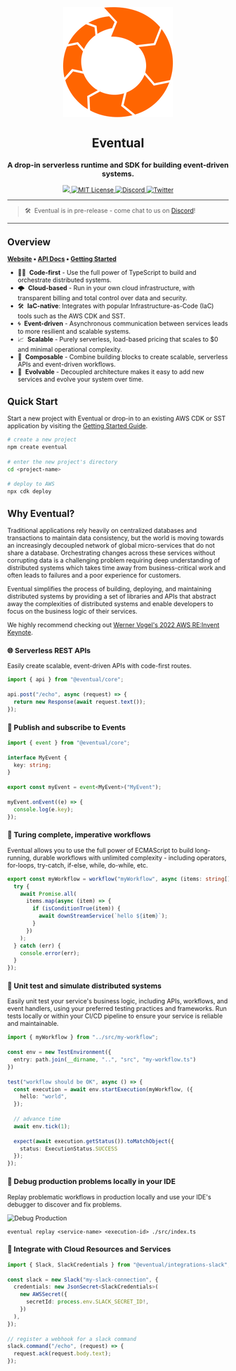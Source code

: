 <div align="center">
  <a href="https://eventual.net">
    <img src="assets/eventual-logo-image-only.svg" />
  </a>
  <br />
  <h1>Eventual</h1>
  <h3>
  A drop-in serverless runtime and SDK for building event-driven systems.
  </h3>
  <a href="https://badge.fury.io/js/@eventual%2Fcore.svg">
    <img src="https://badge.fury.io/js/@eventual%2Fcore.svg" />
  </a>
  <a href="https://github.com/eventual/eventual/blob/main/LICENSE">
    <img alt="MIT License" src="https://img.shields.io/github/license/functionless/eventual" />
  </a>
  <a href="https://discord.gg/VRqHbjrbfC">
    <img alt="Discord" src="https://img.shields.io/discord/985291961885949973?color=7389D8&label&logo=discord&logoColor=ffffff" />
  </a>
  <a href="https://twitter.com/eventual_cloud">
    <img alt="Twitter" src="https://img.shields.io/twitter/url.svg?label=%40eventual_cloud&style=social&url=https%3A%2F%2Ftwitter.com%2Feventual_cloud" />
  </a>
</div>

---

> 🛠&nbsp; Eventual is in pre-release - come chat to us on [Discord](https://discord.gg/VRqHbjrbfC)!

---

## Overview

**[Website](https://eventual.net/) • [API Docs](https://docs.eventual.net) • [Getting Started](https://docs.eventual.net/getting-started)**

- 🧑‍💻&nbsp; **Code-first** - Use the full power of TypeScript to build and orchestrate distributed systems.
- 🌩&nbsp; **Cloud-based** - Run in your own cloud infrastructure, with transparent billing and total control over data and security.
- 🛠&nbsp; **IaC-native**: Integrates with popular Infrastructure-as-Code (IaC) tools such as the AWS CDK and SST.
- 🌀&nbsp; **Event-driven** - Asynchronous communication between services leads to more resilient and scalable systems.
- 📈&nbsp; **Scalable** - Purely serverless, load-based pricing that scales to $0 and minimal operational complexity.
- 🧩&nbsp; **Composable** - Combine building blocks to create scalable, serverless APIs and event-driven workflows.
- 🌱&nbsp; **Evolvable** - Decoupled architecture makes it easy to add new services and evolve your system over time.

## Quick Start

Start a new project with Eventual or drop-in to an existing AWS CDK or SST application by visiting the [Getting Started Guide](https://docs.eventual.net/getting-started).

```sh
# create a new project
npm create eventual

# enter the new project's directory
cd <project-name>

# deploy to AWS
npx cdk deploy
```

## Why Eventual?

Traditional applications rely heavily on centralized databases and transactions to maintain data consistency, but the world is moving towards an increasingly decoupled network of global micro-services that do not share a database. Orchestrating changes across these services without corrupting data is a challenging problem requiring deep understanding of distributed systems which takes time away from business-critical work and often leads to failures and a poor experience for customers.

Eventual simplifies the process of building, deploying, and maintaining distributed systems by providing a set of libraries and APIs that abstract away the complexities of distributed systems and enable developers to focus on the business logic of their services.

We highly recommend checking out [Werner Vogel's 2022 AWS RE:Invent Keynote](https://www.youtube.com/watch?v=RfvL_423a-I&t=328s).

### 🌐 Serverless REST APIs

Easily create scalable, event-driven APIs with code-first routes.

```ts
import { api } from "@eventual/core";

api.post("/echo", async (request) => {
  return new Response(await request.text());
});
```

### 📣 Publish and subscribe to Events

```ts
import { event } from "@eventual/core";

interface MyEvent {
  key: string;
}

export const myEvent = event<MyEvent>("MyEvent");

myEvent.onEvent((e) => {
  console.log(e.key);
});
```

### 🤖 Turing complete, imperative workflows

Eventual allows you to use the full power of ECMAScript to build long-running, durable workflows with unlimited complexity - including operators, for-loops, try-catch, if-else, while, do-while, etc.

```ts
export const myWorkflow = workflow("myWorkflow", async (items: string[]) => {
  try {
    await Promise.all(
      items.map(async (item) => {
        if (isConditionTrue(item)) {
          await downStreamService(`hello ${item}`);
        }
      })
    );
  } catch (err) {
    console.error(err);
  }
});
```

### 🧪 Unit test and simulate distributed systems

Easily unit test your service's business logic, including APIs, workflows, and event handlers, using your preferred testing practices and frameworks. Run tests locally or within your CI/CD pipeline to ensure your service is reliable and maintainable.

```ts
import { myWorkflow } from "../src/my-workflow";

const env = new TestEnvironment({
  entry: path.join(__dirname, "..", "src", "my-workflow.ts")
})

test("workflow should be OK", async () => {
  const execution = await env.startExecution(myWorkflow, ({
    hello: "world",
  });

  // advance time
  await env.tick(1);

  expect(await execution.getStatus()).toMatchObject({
    status: ExecutionStatus.SUCCESS
  });
});
```

### 🐞 Debug production problems locally in your IDE

Replay problematic workflows in production locally and use your IDE's debugger to discover and fix problems.

![Debug Production](./assets/debug-1.gif)

```
eventual replay <service-name> <execution-id> ./src/index.ts
```

### 🔌 Integrate with Cloud Resources and Services

```ts
import { Slack, SlackCredentials } from "@eventual/integrations-slack";

const slack = new Slack("my-slack-connection", {
  credentials: new JsonSecret<SlackCredentials>(
    new AWSSecret({
      secretId: process.env.SLACK_SECRET_ID!,
    })
  ),
});

// register a webhook for a slack command
slack.command("/echo", (request) => {
  request.ack(request.body.text);
});
```
